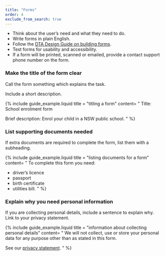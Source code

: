 ```yaml
---
title: "Forms"
order: 4
exclude_from_search: true
---
```


- Think about the user’s need and what they need to do.
- Write forms in plain English.
- Follow the [DTA Design Guide on building forms](http://guides.service.gov.au/design-guide/components/forms-buttons/index.html).
- Test forms for usability and accessibility.
- If a form will be printed, scanned or emailed, provide a contact support phone number on the form.

### Make the title of the form clear

Call the form something which explains the task.

Include a short description.

{% include guide_example.liquid
  title = "titling a form"
  content= "
Title: School enrolment form

Brief description: Enrol your child in a NSW public school.
"
%}

### List supporting documents needed

If extra documents are required to complete the form, list them with a subheading.

{% include guide_example.liquid
  title = "listing documents for a form"
  content= "
To complete this form you need:

- driver’s licence
- passport
- birth certificate
- utilities bill.
"
%}

### Explain why you need personal information

If you are collecting personal details, include a sentence to explain why. Link to your privacy statement.

{% include guide_example.liquid
  title = "information about collecting personal details"
  content= "
We will not collect, use or store your personal data for any purpose other than as stated in this form.

See our [privacy statement]().
"
%}

